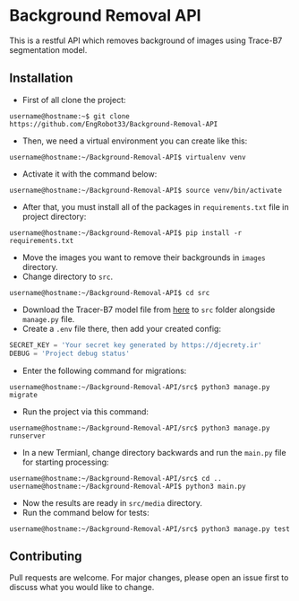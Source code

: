 # Background Removal API
This is a restful API which removes background of images using Trace-B7 segmentation model.

## Installation

* First of all clone the project:
```console
username@hostname:~$ git clone https://github.com/EngRobot33/Background-Removal-API
```
* Then, we need a virtual environment you can create like this:
```console
username@hostname:~/Background-Removal-API$ virtualenv venv
```
* Activate it with the command below:
```console
username@hostname:~/Background-Removal-API$ source venv/bin/activate
```
* After that, you must install all of the packages in `requirements.txt` file in project directory:
```console
username@hostname:~/Background-Removal-API$ pip install -r requirements.txt
```
* Move the images you want to remove their backgrounds in `images` directory.
* Change directory to `src`.
```console
username@hostname:~/Background-Removal-API$ cd src
```
* Download the Tracer-B7 model file from [here](https://huggingface.co/Carve/tracer_b7/resolve/d8a8fd9e7b3fa0d2f1506fe7242966b34381e9c5/tracer_b7.pth) to `src` folder alongside `manage.py` file.
* Create a `.env` file there, then add your created config:
```python
SECRET_KEY = 'Your secret key generated by https://djecrety.ir'
DEBUG = 'Project debug status'
```
* Enter the following command for migrations:
```console
username@hostname:~/Background-Removal-API/src$ python3 manage.py migrate
```
* Run the project via this command:
```console
username@hostname:~/Background-Removal-API/src$ python3 manage.py runserver
```
* In a new Termianl, change directory backwards and run the `main.py` file for starting processing:
```console
username@hostname:~/Background-Removal-API/src$ cd ..
username@hostname:~/Background-Removal-API$ python3 main.py
```
* Now the results are ready in `src/media` directory.
* Run the command below for tests:
```console
username@hostname:~/Background-Removal-API/src$ python3 manage.py test
```

## Contributing
Pull requests are welcome. For major changes, please open an issue first to discuss what you would like to change.


